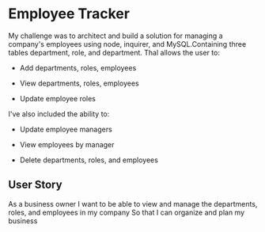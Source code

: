 # Employee Tracker

 My challenge was to architect and build a solution for managing a company's employees using node, inquirer, and MySQL.Containing three tables department, role, and department. Thal 
 allows the user to:

  * Add departments, roles, employees

  * View departments, roles, employees

  * Update employee roles

I've also included the ability to:

  * Update employee managers

  * View employees by manager

  * Delete departments, roles, and employees


## User Story

As a business owner
I want to be able to view and manage the departments, roles, and employees in my company
So that I can organize and plan my business
